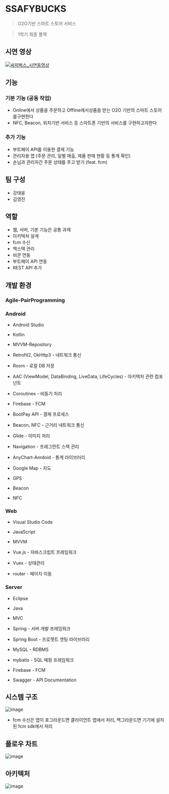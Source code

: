 # SSAFYBUCKS
> O2O기반 스마트 스토어 서비스

> 1학기 최종 플젝
## 시연 영상
[![싸피벅스_시연동영상](https://img.youtube.com/vi/gzNCZnyfRGg/0.jpg)](https://youtu.be/gzNCZnyfRGg)

## 기능
### 기본 기능 (공동 작업)
+ Online에서 상품을 주문하고 Offline에서상품을 받는 O2O 기반의 스마트 스토어를구현한다
+ NFC, Beacon, 위치기반 서비스 등 스마트폰 기반의 서비스를 구현하고자한다
### 추가 기능
+ 부트페이 API를 이용한 결제 기능
+ 관리자용 앱 (주문 관리, 일별 매출, 제품 판매 현황 등 통계 확인)
+ 손님과 관리자간 주문 상태를 주고 받기 (feat. fcm)
## 팀 구성
+ 강태웅
+ 김영진
## 역할
- 웹, 서버, 기본 기능은 공통 과제
- 아키텍처 설계
- fcm 수신
- 백스택 관리
- 비콘 연동
- 부트페이 API 연동
- REST API 추가
## 개발 환경
### Agile-PairProgramming
### Android
+ Android Studio
+ Kotlin
+ MVVM-Repository

+ Retrofit2, OkHttp3 - 네트워크 통신
+ Room - 로컬 DB 저장
+ AAC (ViewModel, DataBinding, LiveData, LifeCycles) - 아키텍처 관련 컴포넌트
+ Coroutines - 비동기 처리
+ Firebase - FCM
+ BootPay API - 결제 프로세스
+ Beacon, NFC - 근거리 네트워크 통신
+ Glide - 이미지 처리
+ Navigation - 프래그먼트 스택 관리
+ AnyChart-Anrdoid - 통계 라이브러리
+ Google Map - 지도
+ GPS
+ Beacon
+ NFC

### Web
+ Visual Studio Code
+ JavaScript
+ MVVM

+ Vue.js - 자바스크립트 프레임워크
+ Vuex - 상태관리
+ router - 페이지 이동

### Server
+ Eclipse
+ Java
+ MVC

+ Spring - 서버 개발 프레임워크
+ Spring Boot - 프로젯트 셋팅 라이브러리
+ MySQL - RDBMS
+ mybatis - SQL 매핑 프레임워크
+ Firebase - FCM
+ Swagger - API Documentation

## 시스템 구조
![image](https://user-images.githubusercontent.com/66052467/172126089-ec22102e-ae82-4dde-bce6-7a5c82c0184a.png)
+ fcm 수신은 앱이 포그라운드면 클라이언트 앱에서 처리, 백그라운드면 기기에 설치된 fcm sdk에서 처리

## 플로우 차트
![image](https://user-images.githubusercontent.com/66052467/172125828-7b8c400b-7141-4b03-b46f-33bf9cc1ea8d.png)

## 아키텍처
![image](https://user-images.githubusercontent.com/66052467/172125897-60b341c5-fdaa-4cd9-ad01-8fe74240f758.png)
